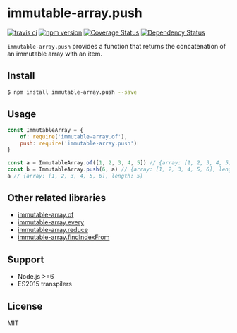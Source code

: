 # immutable-array.push

[![travis ci][1]][2]
[![npm version][3]][4]
[![Coverage Status][5]][6]
[![Dependency Status][7]][8]

`immutable-array.push` provides a function that returns the concatenation of an immutable array with an item.

## Install

``` bash
$ npm install immutable-array.push --save
```

## Usage
``` javascript
const ImmutableArray = {
    of: require('immutable-array.of'),
    push: require('immutable-array.push')
}

const a = ImmutableArray.of([1, 2, 3, 4, 5]) // {array: [1, 2, 3, 4, 5], length: 5}
const b = ImmutableArray.push(6, a) // {array: [1, 2, 3, 4, 5, 6], length: 6}
a // {array: [1, 2, 3, 4, 5, 6], length: 5}
```

## Other related libraries
- [immutable-array.of]()
- [immutable-array.every]()
- [immutable-array.reduce]()
- [immutable-array.findIndexFrom]()

## Support
- Node.js >=6
- ES2015 transpilers

## License
MIT

  [1]: https://travis-ci.org/xgbuils/immutable-array.push.svg?branch=master
  [2]: https://travis-ci.org/xgbuils/immutable-array.push
  [3]: https://badge.fury.io/js/immutable-array.push.svg
  [4]: https://badge.fury.io/js/immutable-array.push
  [5]: https://coveralls.io/repos/github/xgbuils/immutable-array.push/badge.svg?branch=master
  [6]: https://coveralls.io/github/xgbuils/immutable-array.push?branch=master
  [7]: https://david-dm.org/xgbuils/immutable-array.push.svg
  [8]: https://david-dm.org/xgbuils/immutable-array.push
